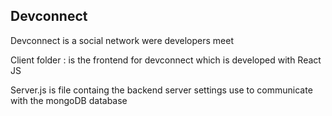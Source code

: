 ## Devconnect
Devconnect is a social network were developers meet

Client folder : is the frontend for devconnect which is developed with React JS

Server.js is file containg the backend server settings use to communicate with the mongoDB database
